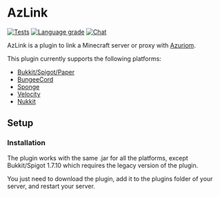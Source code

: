 # AzLink

[![Tests](https://img.shields.io/github/workflow/status/Azuriom/AzLink/Java%20CI?style=flat-square)](https://github.com/Azuriom/AzLink/actions)
[![Language grade](https://img.shields.io/lgtm/grade/java/github/Azuriom/AzLink?label=code%20quality&logo=lgtm&logoWidth=18&style=flat-square)](https://lgtm.com/projects/g/Azuriom/AzLink/context:java)
[![Chat](https://img.shields.io/discord/625774284823986183?color=5865f2&label=Discord&logo=discord&logoColor=fff&style=flat-square)](https://azuriom.com/discord)

AzLink is a plugin to link a Minecraft server or proxy with [Azuriom](https://azuriom.com/).

This plugin currently supports the following platforms:
* [Bukkit/Spigot/Paper](https://papermc.io/)
* [BungeeCord](https://github.com/SpigotMC/BungeeCord)
* [Sponge](https://www.spongepowered.org/)
* [Velocity](https://www.velocitypowered.com/)
* [Nukkit](https://nukkitx.com/)

## Setup

### Installation
The plugin works with the same .jar for all the platforms, except Bukkit/Spigot 1.7.10 which requires the legacy version of the plugin.

You just need to download the plugin, add it to the plugins folder of your server, and restart your server.
